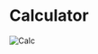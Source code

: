 # Calculator

![Calc](https://user-images.githubusercontent.com/43845197/73136421-854c2c80-4073-11ea-8151-4ecbe25366a0.png)
